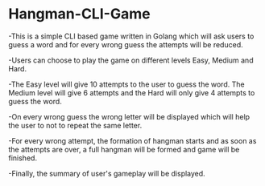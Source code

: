 # Hangman-CLI-Game

-This is a simple CLI based game written in Golang which will ask users to guess a word and for every wrong guess the attempts will be reduced.

-Users can choose to play the game on different levels Easy, Medium and Hard.

-The Easy level will give 10 attempts to the user to guess the word. The Medium level will give 6 attempts and the Hard will only give 4 attempts to guess the word.

-On every wrong guess the wrong letter will be displayed which will help the user to not to repeat the same letter.

-For every wrong attempt, the formation of hangman starts and as soon as the attempts are over, a full hangman will be formed and game will be finished.

-Finally, the summary of user's gameplay will be displayed.
